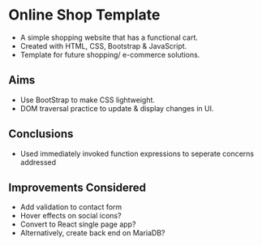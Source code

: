 # Online Shop Template #
- A simple shopping website that has a functional cart.
- Created with HTML, CSS, Bootstrap & JavaScript.
- Template for future shopping/ e-commerce solutions.

## Aims ##
- Use BootStrap to make CSS lightweight.
- DOM traversal practice to update & display changes in UI.

## Conclusions ##
- Used immediately invoked function expressions to seperate concerns addressed

## Improvements Considered ##
- Add validation to contact form
- Hover effects on social icons?
- Convert to React single page app?
- Alternatively, create back end on MariaDB?
